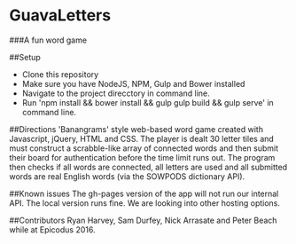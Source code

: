 # GuavaLetters
###A fun word game

##Setup
* Clone this repository
* Make sure you have NodeJS, NPM, Gulp and Bower installed
* Navigate to the project direcctory in command line.
* Run 'npm install && bower install && gulp gulp build && gulp serve' in command line.

##Directions
'Banangrams' style web-based word game created with Javascript, jQuery, HTML and CSS. The player is dealt 30 letter tiles and must construct a scrabble-like array of connected words and then submit their board for authentication before the time limit runs out. The program then checks if all words are connected, all letters are used and all submitted words are real English words (via the SOWPODS dictionary API). 

##Known issues
The gh-pages version of the app will not run our internal API. The local version runs fine.   We are looking into other hosting options.

##Contributors
Ryan Harvey, Sam Durfey, Nick Arrasate and Peter Beach while at Epicodus 2016.
